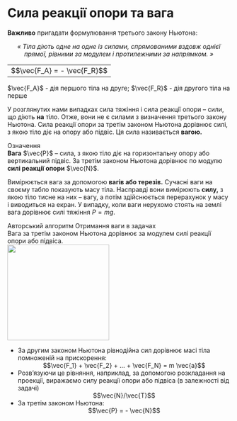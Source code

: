 # Сила реакцiї опори та вага

<span class="p1"><b>Важливо</b></span> пригадати формулювання третього закону Ньютона:

<div align="center" class="space"><i>« Тiла дiють одне на одне iз силами, спрямованими вздовж однiєї прямої, рiвними за модулем i протилежними за напрямком. »</i></div>

<div class="centered-table-wrapper">
<table class="centered-table">
<tr class="eq">
<td class="eq">
<p1>$$\vec{F_A} = - \vec{F_R}$$</p1>
</td>
</tr>
</table></div>

$\vec{F_A}$ - дiя першого тiла на друге; $\vec{F_R}$ - дiя другого тiла на перше

<p class="p3">У розглянутих нами випадках сила тяжiння i сила реакцiї опори – сили, що дiють <b>на</b> тiло. Отже, вони не є силами з визначення третього закону Ньютона. Сила реакцiї опори за третiм законом Ньютона дорiвнює силi, з якою тiло дiє на опору або пiдвiс. Ця сила називається <span class="p1"><b>вагою.</b></span></p>

<div class="eoz-wrap">
<span class="eoz">Означення</span>
<div class="eoz-text">
<b>Вага</b> $\vec{P}$ – сила, з якою тiло дiє на горизонтальну опору або вертикальний пiдвiс. За третiм законом Ньютона дорiвнює по модулю <b>силi реакцiї опори</b> $\vec{N}$.
</div>
</div>

Вимiрюється вага за допомогою <span class="p1"><b>вагiв або терезiв.</b></span> Сучаснi ваги на своєму табло показують масу тiла. Насправдi вони вимiрюють <b>силу,</b> з якою тiло тисне на них – вагу, а потiм здiйснюється перерахунок у масу i виводиться на екран. У випадку, коли ваги нерухомо стоять на землi вага дорiвнює силi тяжiння $P = mg$.

<div class="alg-wrap">
<span class="alg">Авторський алгоритм</span> Отримання ваги в задачах
<div class="alg-text">
<div class="space">Вага за третiм законом Ньютона дорiвнює за модулем силi реакцiї опори або пiдвiса.</div>

<div class="space"><img class="image" width="230" height="216" src="https://rawgit.com/chudaol/ed-era-book-physics/master/images/chapter_4/13.png"></div>

<ul>
<li>
За другим законом Ньютона рiвнодiйна сил дорiвнює масi тiла помноженiй на прискорення:

<div align="center">$$\vec{F_1} + \vec{F_2} + ... + \vec{F_N} = m \vec{a}$$</div>
</li>
<li>
Розв’язуючи це рiвняння, наприклад, за допомогою розкладання на проекцiї, виражаємо силу реакцiї опори або пiдвiса (в залежностi вiд задачi)

<div align="center">$$\vec{N}/\vec{T}$$</div>
</li>
<li>
За третiм законом Ньютона:

<div align="center">$$\vec{P} = - \vec{N}$$</div>
</li>
</ul>
</div>
</div>